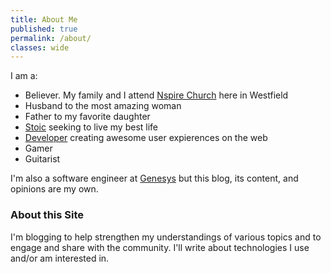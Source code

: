 ```yaml
---
title: About Me
published: true
permalink: /about/
classes: wide
---
```


I am a:
* Believer. My family and I attend [Nspire Church](https://nspire.church) here in Westfield
* Husband to the most amazing woman
* Father to my favorite daughter
* [Stoic](https://aom.is/stoic) seeking to live my best life
* [Developer](https://github.com/StephenCavender) creating awesome user expierences on the web
* Gamer
* Guitarist

I'm also a software engineer at [Genesys](https://genesys.com) but this blog, its content, and opinions are my own.

### About this Site
I'm blogging to help strengthen my understandings of various topics and to engage and share with the community. I'll write about technologies I use and/or am interested in.
